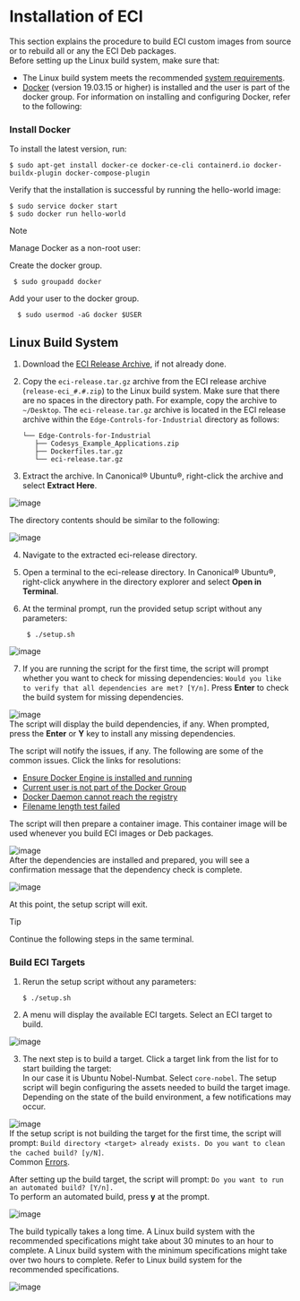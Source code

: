 # Installation of ECI

This section explains the procedure to build ECI custom images from source or to rebuild all or any the ECI Deb packages.  
Before setting up the Linux build system, make sure that:

- The Linux build system meets the recommended [system requirements]().  
- [Docker](https://docs.docker.com/engine/install/ubuntu/)  (version 19.03.15 or higher) is installed and the user is part of the docker group. For information on installing and configuring Docker, refer to the following:

### Install Docker

To install the latest version, run:

    $ sudo apt-get install docker-ce docker-ce-cli containerd.io docker-buildx-plugin docker-compose-plugin

Verify that the installation is successful by running the hello-world image:

    $ sudo service docker start
    $ sudo docker run hello-world

> [!NOTE]
> Manage Docker as a non-root user:   

Create the docker group.

     $ sudo groupadd docker

Add your user to the docker group.

      $ sudo usermod -aG docker $USER

## Linux Build System

1. Download the [ECI Release Archive](), if not already done.
2. Copy the `eci-release.tar.gz` archive from the ECI release archive (`release-eci_#.#.zip`) to the Linux build system. Make sure that there are no spaces in the directory path. For example, copy the archive to `~/Desktop`. The `eci-release.tar.gz` archive is located in the ECI release archive within the `Edge-Controls-for-Industrial` directory as follows:

       └── Edge-Controls-for-Industrial
          ├── Codesys_Example_Applications.zip
          ├── Dockerfiles.tar.gz
          └── eci-release.tar.gz

3. Extract the archive. In Canonical® Ubuntu®, right-click the archive and select **Extract Here**.  

![image](https://github.com/user-attachments/assets/73231c01-0544-40ac-82e4-7064facba32c)  

The directory contents should be similar to the following:  

![image](https://github.com/user-attachments/assets/57cb807f-e1a0-4901-8138-f5f992e53ddd)  

4. Navigate to the extracted eci-release directory.
5. Open a terminal to the eci-release directory. In Canonical® Ubuntu®, right-click anywhere in the directory explorer and select **Open in Terminal**.
6. At the terminal prompt, run the provided setup script without any parameters:

        $ ./setup.sh

![image](https://github.com/user-attachments/assets/beda9e62-c782-4753-92f2-3c9ca234a33c)  

7. If you are running the script for the first time, the script will prompt whether you want to check for missing dependencies: `Would you like to verify that all dependencies are met? [Y/n]`. Press **Enter** to check the build system for missing dependencies.


![image](https://github.com/user-attachments/assets/2b153bf7-4bce-4421-a7e3-7ab387161fc8)  
The script will display the build dependencies, if any. When prompted, press the **Enter** or **Y** key to install any missing dependencies.

The script will notify the issues, if any. The following are some of the common issues. Click the links for resolutions:

- [Ensure Docker Engine is installed and running](https://eci.intel.com/docs/3.3/getstarted/notifications_setup.html#ensure-docker-engine-is-installed-and-running)
- [Current user is not part of the Docker Group](https://eci.intel.com/docs/3.3/getstarted/notifications_setup.html#current-user-not-part-of-docker-group)
- [Docker Daemon cannot reach the registry](https://eci.intel.com/docs/3.3/getstarted/notifications_setup.html#docker-daemon-cannot-reach-registry)
- [Filename length test failed](https://eci.intel.com/docs/3.3/getstarted/notifications_setup.html#filename-length-test-failed)

The script will then prepare a container image. This container image will be used whenever you build ECI images or Deb packages.


![image](https://github.com/user-attachments/assets/d7e974dc-aa4b-4695-be50-e0299f68f689)  
After the dependencies are installed and prepared, you will see a confirmation message that the dependency check is complete.

![image](https://github.com/user-attachments/assets/5fb31863-8b5d-4d9d-b7c5-615042b1955c)  

At this point, the setup script will exit.

>[!TIP]
> Continue the following steps in the same terminal.

### Build ECI Targets

1. Rerun the setup script without any parameters:

       $ ./setup.sh

2. A menu will display the available ECI targets. Select an ECI target to build.

![image](https://github.com/user-attachments/assets/f9424a90-9aa0-482d-bc5f-92fda3ef2811)

3. The next step is to build a target. Click a target link from the list for to start building the target:  
In our case it is Ubuntu Nobel-Numbat. Select `core-nobel`.
The setup script will begin configuring the assets needed to build the target image. Depending on the state of the build environment, a few notifications may occur.  


![image](https://github.com/user-attachments/assets/5a0fed1b-39d2-4857-bcb1-4081b65a66e8)  
If the setup script is not building the target for the first time, the script will prompt: `Build directory <target> already exists. Do you want to clean the cached build? [y/N]`.  
Common [Errors](https://eci.intel.com/docs/3.3/getstarted/building/notifications_build.html).

After setting up the build target, the script will prompt: `Do you want to run an automated build? [Y/n].`  
To perform an automated build, press **y** at the prompt.  

![image](https://github.com/user-attachments/assets/df176957-3d93-4bca-b1b1-d0ea7f2b3a38)

The build typically takes a long time. A Linux build system with the recommended specifications might take about 30 minutes to an hour to complete. A Linux build system with the minimum specifications might take over two hours to complete. Refer to Linux build system for the recommended specifications.  


![image](https://github.com/user-attachments/assets/6720475c-4139-4d64-ae15-9d82b44d6eb4)



